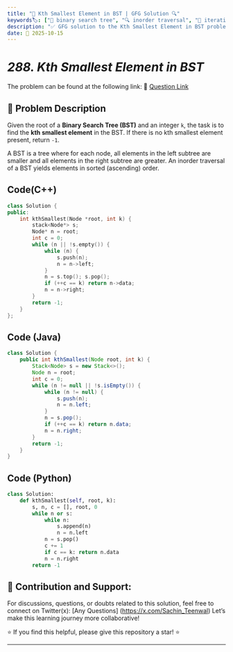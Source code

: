 ```yaml
---
title: "🌳 Kth Smallest Element in BST | GFG Solution 🔍"
keywords🏷️: ["🌳 binary search tree", "🔍 inorder traversal", "📍 iterative stack", "📈 tree traversal", "📘 GFG", "🏁 competitive programming", "📚 DSA"]
description: "✅ GFG solution to the Kth Smallest Element in BST problem: find the kth smallest element in a binary search tree using iterative inorder traversal with stack. 🚀"
date: 📅 2025-10-15
---
```


# *288. Kth Smallest Element in BST*

The problem can be found at the following link: 🔗 [Question Link](https://www.geeksforgeeks.org/problems/find-k-th-smallest-element-in-bst/1)

## **🧩 Problem Description**

Given the root of a **Binary Search Tree (BST)** and an integer `k`, the task is to find the **kth smallest element** in the BST. If there is no kth smallest element present, return `-1`.

A BST is a tree where for each node, all elements in the left subtree are smaller and all elements in the right subtree are greater. An inorder traversal of a BST yields elements in sorted (ascending) order.


## Code(C++)
```cpp
class Solution {
public:
    int kthSmallest(Node *root, int k) {
        stack<Node*> s;
        Node* n = root;
        int c = 0;
        while (n || !s.empty()) {
            while (n) {
                s.push(n);
                n = n->left;
            }
            n = s.top(); s.pop();
            if (++c == k) return n->data;
            n = n->right;
        }
        return -1;
    }
};
```

## Code (Java)

```java
class Solution {
    public int kthSmallest(Node root, int k) {
        Stack<Node> s = new Stack<>();
        Node n = root;
        int c = 0;
        while (n != null || !s.isEmpty()) {
            while (n != null) {
                s.push(n);
                n = n.left;
            }
            n = s.pop();
            if (++c == k) return n.data;
            n = n.right;
        }
        return -1;
    }
}
```

## Code (Python)

```python
class Solution:
    def kthSmallest(self, root, k): 
        s, n, c = [], root, 0
        while n or s:
            while n:
                s.append(n)
                n = n.left
            n = s.pop()
            c += 1
            if c == k: return n.data
            n = n.right
        return -1
```



## 🎯 **Contribution and Support:**

For discussions, questions, or doubts related to this solution, feel free to connect on Twitter(x): [Any Questions] (https://x.com/Sachin_Teenwal) Let’s make this learning journey more collaborative!

⭐ If you find this helpful, please give this repository a star! ⭐

---
